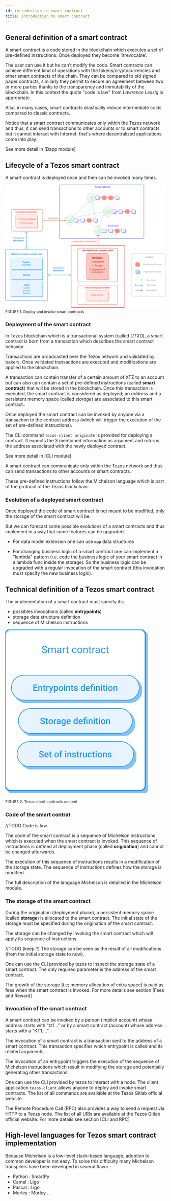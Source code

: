 ```yaml
---
id: introduction_to_smart_contract
title: Introduction to smart contract
---
```


## General definition of a smart contract

A smart contract is a code stored in the blockchain which executes a set of pre-defined instructions. Once deployed they become ‘irrevocable’. 

The user can use it but he can’t modify the code. Smart contracts can achieve different kind of operations with the tokens/cryptocurrencies and other smart contracts of the chain. They can be compared to old signed paper contracts, similarly they permit to secure an agreement between two or more parties thanks to the transparency and immutability of the blockchain. In this context the quote "code is law" from _Lawrence Lessig_ is appropriate.

Also, in many cases, smart contracts drastically reduce intermediate costs compared to classic contracts.

Notice that a smart contract communicates only within the Tezos network and thus, it can send transactions to other accounts or to smart contracts but it cannot interact with Internet; that's where decentralized applications come into play.

See more detail in [Dapp module]

## Lifecycle of a Tezos smart contract

A smart contract is deployed once and then can be invoked many times.

![](../../static/img/tezos-basics/tezos_smart_contract_deploy_invoke.svg)
<small className="figure">FIGURE 1: Deploy and invoke smart contracts</small>

### Deployment of the smart contract

In Tezos blockchain which is a transactional system (called *UTXO*), a smart contract is born from a transaction which describes the smart contract behavior.

Transactions are broadcasted over the Tezos network and validated by bakers. Once validated transactions are executed and modifications are applied to the blockchain.

A transaction can contain transfer of a certain amount of XTZ to an account but can also can contain a set of pre-defined instructions (called **smart contract**) that will be stored in the blockchain. Once this transaction is executed, the smart contract is considered as deployed; an _address_ and a persistent memory space (called *storage*) are associated to this smart contract..

Once deployed the smart contract can be invoked by anyone via a transaction to the contract address (which will trigger the execution of the set of pre-defined instructions).

The CLI command `tezos-client originate` is provided for deploying a contract. It expects the 3 mentioned information as argument and returns the address associated with the newly deployed contract. 

See more detail in [CLI module]

A smart contract can communicate only within the Tezos network and thus can send transactions to other accounts or smart contracts.

These pre-defined instructions follow the Michelson language which is part of the protocol of the Tezos blockchain.

### Evolution of a deployed smart contract

Once deployed the code of smart contract is not meant to be modified, only the storage of the smart contract will be.

But we can forecast some possible evolutions of a smart contracts and thus implement in a way that some features can be upgraded.

- For data model extension one can use `map` data structures

- For changing business logic of a smart contract one can implement a "lambda" pattern (i.e. code the business logic of your smart contract in a lambda func inside the storage). So the business logic can be upgraded with a regular invocation of the smart contract (this invocation must specify the new business logic).



## Technical definition of a Tezos smart contract

The implementation of a smart contract must specify its:
- possibles invocations (called **entrypoints**)
- storage data structure definition 
- sequence of Michelson instructions

![](../../static/img/tezos-basics/tezos_smart_contract_content.svg)

<small className="figure">FIGURE 2: Tezos smart contracts content</small>

### Code of the smart contrat

//TODO
Code is law.

The code of the smart contract is a sequence of Michelson instructions which is executed when the smart contract is invoked. 
This sequence of instructions is defined at deployment phase (called **origination**) and cannot be changed afterwards. 

The execution of this sequence of instructions results in a modification of the storage state. The sequence of instructions defines how the storage is modified.

The full description of the language Michelson is detailed in the Michelson module.


### The storage of the smart contract

During the origination (deployment phase), a persistent memory space (called **storage**) is allocated to the smart contract. The initial state of the storage must be specified during the origination of the smart contract.

The storage can be changed by invoking the smart contract which will apply its sequence of instructions.

//TODO (keep ?)
The storage can be seen as the result of all modifications (from the initial storage state to now). 

One can use the CLI provided by tezos to inspect the storage state of a smart contract. The only required parameter is the address of the smart contract.

The growth of the storage (i.e; memory allocation of extra space) is paid as fees when the smart contract is invoked.
For more details see section [Fees and Reward]

### Invocation of the smart contract

A smart contract can be invoked by a person (implicit account) whose address starts with "tz1 .." or by a smart contract (account) whose address starts with a "KT1....".

The invocation of a smart contract is a transaction sent to the address of a smart contract. This transaction specifies which entrypoint is called and its related arguments. 

The invocation of an entrypoint triggers the execution of the sequence of Michelson instructions which result in modifying the storage and potentially generating other transactions.

One can use the CLI provided by tezos to interact with a node. The client application `tezos-client` allows anyone to deploy and invoke smart contracts.
The list of all commands are available at the Tezos Gitlab official website.

The Remote Procedure Call (RPC) also provides a way to send a request via HTTP to a Teozs node. 
The list of all URIs are available at the Tezos Gitlab official website.
For more details see section [CLI and RPC]


## High-level languages for Tezos smart contract implementation

Because Michelson is a low-level stack-based language, adoption to common developer is not easy. To solve this difficulty many Michelson transpilers have been developed in several flavor :

- Python : SmartPy
- Camel : Ligo
- Pascal : Ligo
- Morley : Morley
...
